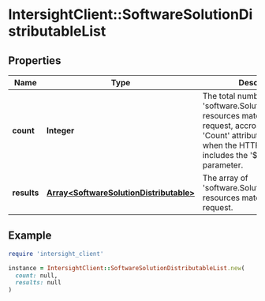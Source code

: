 # IntersightClient::SoftwareSolutionDistributableList

## Properties

| Name | Type | Description | Notes |
| ---- | ---- | ----------- | ----- |
| **count** | **Integer** | The total number of &#39;software.SolutionDistributable&#39; resources matching the request, accross all pages. The &#39;Count&#39; attribute is included when the HTTP GET request includes the &#39;$inlinecount&#39; parameter. | [optional] |
| **results** | [**Array&lt;SoftwareSolutionDistributable&gt;**](SoftwareSolutionDistributable.md) | The array of &#39;software.SolutionDistributable&#39; resources matching the request. | [optional] |

## Example

```ruby
require 'intersight_client'

instance = IntersightClient::SoftwareSolutionDistributableList.new(
  count: null,
  results: null
)
```

